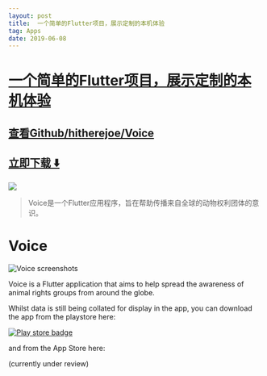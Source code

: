 ```yaml
---
layout: post
title:  一个简单的Flutter项目，展示定制的本机体验
tag: Apps
date: 2019-06-08
---
```


# [一个简单的Flutter项目，展示定制的本机体验 ](http://github.com/hitherejoe/Voice) 



## [查看Github/hitherejoe/Voice](http://github.com/hitherejoe/Voice)
## [立即下载 ️⬇️ ](https://codeload.github.com/hitherejoe/Voice/zip/master) 


 
![](https://flutterawesome.com/content/images/2019/02/Voice.jpg)
 
>
> Voice是一个Flutter应用程序，旨在帮助传播来自全球的动物权利团体的意识。
>

 
# Voice

![Voice screenshots](art/devices.png?raw=true)

Voice is a Flutter application that aims to help spread the awareness of animal rights groups from around the globe.

Whilst data is still being collated for display in the app, you can download the app from the playstore here:

[![Play store badge](art/en_badge_web_generic.png?raw=true)](https://play.google.com/store/apps/details?id=co.joebirch.voice)

and from the App Store here:

(currently under review)
